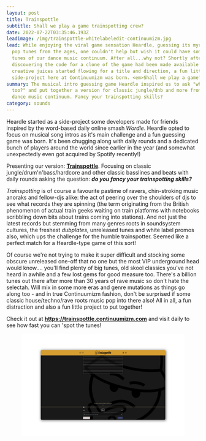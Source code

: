 ```yaml
---
layout: post
title: Trainspottle
subtitle: Shall we play a game trainspotting crew?
date: 2022-07-22T03:35:46.193Z
leadimage: /img/trainspottle-whitelabeledit-continuumizm.jpg
lead: While enjoying the viral game sensation Heardle, guessing its myriad of
  pop tunes from the ages, one couldn't help but wish it could have some more
  tunes of our dance music continuum. After all...why not? Shortly after
  discovering the code for a clone of the game had been made available and the
  creative juices started flowing for a title and direction, a fun little
  side-project here at Continuumizm was born. <em>Shall we play a game?</em>
summary: The musical intro guessing game Heardle inspired us to ask "why not us
  too?" and put together a version for classic jungle/dnb and more from the
  dance music continuum. Fancy your trainspotting skills?
category: sounds
---
```

Heardle started as a side-project some developers made for friends inspired by the word-based daily online smash *Wordle*. Heardle opted to focus on musical song intros as it's main challenge and a fun guessing game was born. It's been chugging along with daily rounds and a dedicated bunch of players around the world since earlier in the year (and somewhat unexpectedly even got acquired by Spotify recently!)

Presenting our version: [**Trainspottle**](https://trainspottle.continuumizm.com). Focusing on classic jungle/drum'n'bass/hardcore and other classic basslines and beats with daily rounds asking the question: ***do you fancy your trainspotting skills?***

*Trainspotting* is of course a favourite pastime of ravers, chin-stroking music anoraks and fellow-djs alike: the act of peering over the shoulders of djs to see what records they are spinning (the term originating from the British phenomenon of actual train geeks waiting on train platforms with notebooks scribbling down bits about trains coming into stations). And not just the latest records but stemming from many genres roots in soundsystem cultures, the freshest *dubplates*, unreleased tunes and white label promos also, which ups the challenge for the humble trainspotter. Seemed like a perfect match for a Heardle-type game of this sort!

Of course we're not trying to make it super difficult and stocking some obscure unreleased one-off that no one but the most VIP underground head would know.... you'll find plenty of big tunes, old skool classics you've not heard in awhile and a few lost gems for good measure too. There's a billion tunes out there after more than 30 years of rave music so don't hate the selectah. Will mix in some more eras and genre mutations as things go along too - and in true Continuumizm fashion, don't be surprised if some classic house/techno/rave roots music pop into there also! All in all, a fun distraction and also a fun little project to put together!

Check it out at **<https://trainspottle.continuumizm.com>** and visit daily to see how fast you can 'spot the tunes!

<figure class="figure"><a href="https://trainspottle.continuumizm.com" title="Play Trainspottle"><img src="/img/trainspottle-website-screenshot-blog.jpg" class="figure-img img-fluid" alt="Screenshot of the Trainspottle website open to its start page with Heardle-inspired musical intro guess boxes, skip button and a fun thinking raver logo with yellow dubplate envelope colour scheme."></a></figure>